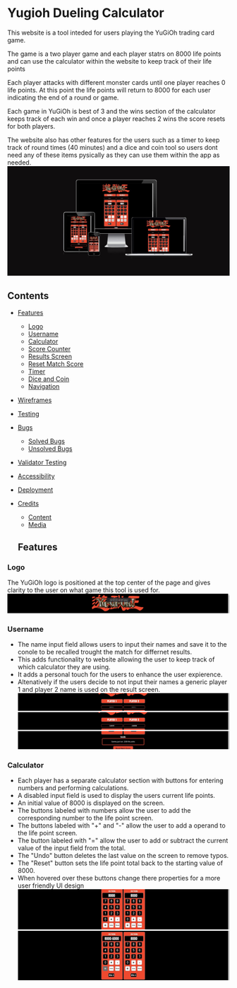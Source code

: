 # Yugioh Dueling Calculator
This website is a tool inteded for users playing the YuGiOh trading card game.

The game is a two player game and each player statrs on 8000 life points and can use the calculator within the website to keep track of their life points

Each player attacks with different monster cards until one player reaches 0 life points. At this point the life points will return to 8000 for each user indicating the end of a round or game.

Each game in YuGiOh is best of 3 and the wins section of the calculator keeps track of each win and once a player reaches 2 wins the score resets for both players.

The website also has other features for the users such as a timer to keep track of round times (40 minutes) and a dice and coin tool so users dont need any of these items pysically as they can use them within the app as needed.
![picture of Website on differnet devices](documentation/responsive.jpg)

## Contents
* [Features](#Features)
  * [Logo](#Logo)
  * [Username](#Username)
  * [Calculator](#Calculator)
  * [Score Counter](#Score-Counter)
  * [Results Screen](#Results-Screen)
  * [Reset Match Score](#Reset-Match-Score)
  * [Timer](#Timer)
  * [Dice and Coin](#Dice-and-Coin)
  * [Navigation](#Navigation)

* [Wireframes](#Wireframes)

* [Testing](#Testing)

* [Bugs](#Bugs)
  * [Solved Bugs](#Solved-Bugs)
  * [Unsolved Bugs](#Unsolved-Bugs)

* [Validator Testing](#Validator-Testing)

* [Accessibility](#Accessibility)

* [Deployment](#Deployment)

* [Credits](#Credits)
  * [Content](#Content)
  * [Media](#Media)

  ## Features

### Logo
The YuGiOh logo is positioned at the top center of the page and gives clarity to the user on what game this tool is used for.
![picture of Website logo](documentation/logo.jpg)

### Username

* The name input field allows users to input their names and save it to the conole to be recalled trought the match for differnet results.
* This adds functionality to website allowing the user to keep track of which calculator they are using.
* It adds a personal touch for the users to enhance the user expierence.
* Altenatively if the users decide to not input their names a generic player 1 and player 2 name is used on the result screen.
![picture of player empty name input fields](documentation/name-empty.jpg)
![picture of player filled name input fields](documentation/name-filled.jpg)
![picture of results field using name](documentation/name-results.jpg)

### Calculator

* Each player has a separate calculator section with buttons for entering numbers and performing calculations.
* A disabled input field is used to display the users current life points.
* An initial value of 8000 is displayed on the screen.
* The buttons labeled with numbers allow the user to add the corresponding number to the life point screen.
* The buttons labeled with "+" and "-" allow the user to add a operand to the life point screen.
* The button labeled with "=" allow the user  to add or subtract the current value of the input field from the total.
* The "Undo" button deletes the last value on the screen to remove typos.
* The "Reset" button sets the life point total back to the starting value of 8000.
* When hovered over these buttons change there properties for a more user friendly UI design
![picture of calculators](documentation/calculator.jpg)
![picture of calculator with calculation](documentation/calculation.jpg)
